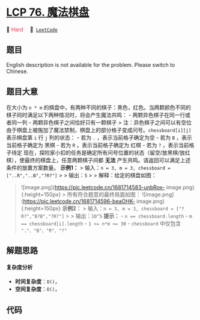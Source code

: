 # [LCP 76. 魔法棋盘](https://leetcode.cn/problems/1ybDKD)

🔴 <font color=#ff334b>Hard</font>&emsp; 🔗&ensp;[`LeetCode`](https://leetcode.cn/problems/1ybDKD)


## 题目

English description is not available for the problem. Please switch to
Chinese.


## 题目大意

在大小为 `n * m` 的棋盘中，有两种不同的棋子：黑色，红色。当两颗颜色不同的棋子同时满足以下两种情况时，将会产生魔法共鸣： \-
两颗异色棋子在同一行或者同一列 \- 两颗异色棋子之间恰好只有一颗棋子 > 注：异色棋子之间可以有空位
由于棋盘上被施加了魔法禁制，棋盘上的部分格子变成问号。`chessboard[i][j]` 表示棋盘第 `i` 行 `j` 列的状态： \- 若为 `.`
，表示当前格子确定为空 \- 若为 `B` ，表示当前格子确定为 黑棋 \- 若为 `R` ，表示当前格子确定为 红棋 \- 若为 `?`
，表示当前格子待定 现在，探险家小扣的任务是确定所有问号位置的状态（留空/放黑棋/放红棋），使最终的棋盘上，任意两颗棋子间都 **无法**
产生共鸣。请返回可以满足上述条件的放置方案数量。 **示例1：** > 输入：`n = 3, m = 3, chessboard =
["..R","..B","?R?"]` > > 输出：`5` > > 解释：给定的棋盘如图：
>![image.png](https://pic.leetcode.cn/1681714583-unbRox-
image.png){:height=150px} > 所有符合题意的最终局面如图：
>![image.png](https://pic.leetcode.cn/1681714596-beaOHK-
image.png){:height=150px} **示例2：** > 输入：`n = 3, m = 3, chessboard =
["?R?","B?B","?R?"]` > > 输出：`10^5` **提示：** \- `n == chessboard.length` \- `m ==
chessboard[i].length` \- `1 <= n*m <= 30` \- `chessboard` 中仅包含
`"."、"B"、"R"、"?"`


## 解题思路

#### 复杂度分析

- **时间复杂度**：`O()`，
- **空间复杂度**：`O()`，

## 代码

```javascript

```